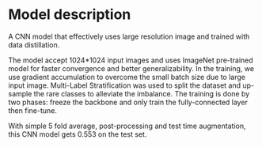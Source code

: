 # Model description

A CNN model that effectively uses large resolution image and trained with data distillation.

The model accept 1024*1024 input images and uses ImageNet pre-trained model for faster convergence and better generalizability.
In the training, we use gradient accumulation to overcome the small batch size due to large input image.
Multi-Label Stratification was used to split the dataset and up-sample the rare classes to alleviate the imbalance.
The training is done by two phases: freeze the backbone and only train the fully-connected layer then fine-tune.

With simple 5 fold average, post-processing and test time augmentation, this CNN model gets 0.553 on the test set.
